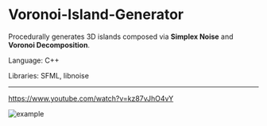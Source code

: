 Voronoi-Island-Generator
============

Procedurally generates 3D islands composed via **Simplex Noise**
and **Voronoi Decomposition**.

Language: C++

Libraries: SFML, libnoise

---

https://www.youtube.com/watch?v=kz87vJhO4vY

![example](https://github.com/orglofch/Voronoi-Island-Generator/blob/master/images/example.png)
